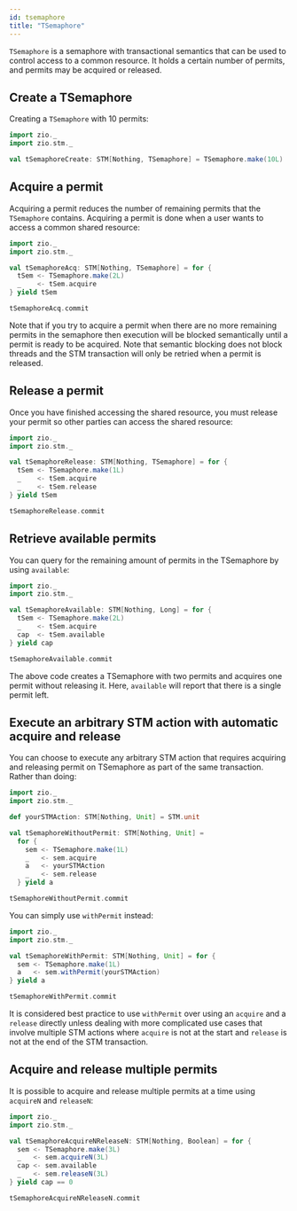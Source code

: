 ```yaml
---
id: tsemaphore
title: "TSemaphore"
---
```


`TSemaphore` is a semaphore with transactional semantics that can be used to control access to a common resource. It 
holds a certain number of permits, and permits may be acquired or released.

## Create a TSemaphore
Creating a `TSemaphore` with 10 permits:
```scala mdoc:silent
import zio._
import zio.stm._

val tSemaphoreCreate: STM[Nothing, TSemaphore] = TSemaphore.make(10L)
```

## Acquire a permit
Acquiring a permit reduces the number of remaining permits that the `TSemaphore` contains. Acquiring a permit is done 
when a user wants to access a common shared resource:
```scala mdoc:silent
import zio._
import zio.stm._

val tSemaphoreAcq: STM[Nothing, TSemaphore] = for {
  tSem <- TSemaphore.make(2L)
  _    <- tSem.acquire
} yield tSem

tSemaphoreAcq.commit
```
Note that if you try to acquire a permit when there are no more remaining permits in the semaphore then execution will be blocked semantically until a permit is ready to be acquired. Note that semantic blocking does not block threads and the STM transaction will only be retried when a permit is released.

## Release a permit
Once you have finished accessing the shared resource, you must release your permit so other parties can access the 
shared resource:
```scala mdoc:silent
import zio._
import zio.stm._

val tSemaphoreRelease: STM[Nothing, TSemaphore] = for {
  tSem <- TSemaphore.make(1L)
  _    <- tSem.acquire
  _    <- tSem.release
} yield tSem

tSemaphoreRelease.commit
```

## Retrieve available permits
You can query for the remaining amount of permits in the TSemaphore by using `available`:
```scala mdoc:silent
import zio._
import zio.stm._

val tSemaphoreAvailable: STM[Nothing, Long] = for {
  tSem <- TSemaphore.make(2L)
  _    <- tSem.acquire
  cap  <- tSem.available
} yield cap

tSemaphoreAvailable.commit
```
The above code creates a TSemaphore with two permits and acquires one permit without releasing it. Here, `available`
will report that there is a single permit left.

## Execute an arbitrary STM action with automatic acquire and release
You can choose to execute any arbitrary STM action that requires acquiring and releasing permit on TSemaphore as part
of the same transaction. Rather than doing:
```scala mdoc:silent
import zio._
import zio.stm._

def yourSTMAction: STM[Nothing, Unit] = STM.unit

val tSemaphoreWithoutPermit: STM[Nothing, Unit] = 
  for {
    sem <- TSemaphore.make(1L)
    _   <- sem.acquire
    a   <- yourSTMAction
    _   <- sem.release
  } yield a

tSemaphoreWithoutPermit.commit
```
You can simply use `withPermit` instead:
```scala mdoc:silent
import zio._
import zio.stm._

val tSemaphoreWithPermit: STM[Nothing, Unit] = for {
  sem <- TSemaphore.make(1L)
  a   <- sem.withPermit(yourSTMAction)
} yield a

tSemaphoreWithPermit.commit
```

It is considered best practice to use `withPermit` over using an `acquire` and a `release` directly unless dealing with more complicated use cases that involve multiple STM actions where `acquire` is not at the start and `release` is not at the end of the STM transaction.

## Acquire and release multiple permits
It is possible to acquire and release multiple permits at a time using `acquireN` and `releaseN`:
```scala mdoc:silent
import zio._
import zio.stm._

val tSemaphoreAcquireNReleaseN: STM[Nothing, Boolean] = for {
  sem <- TSemaphore.make(3L)
  _   <- sem.acquireN(3L)
  cap <- sem.available 
  _   <- sem.releaseN(3L)
} yield cap == 0

tSemaphoreAcquireNReleaseN.commit
```
